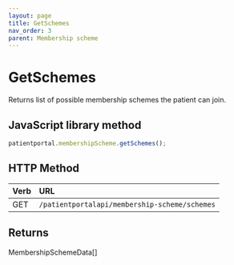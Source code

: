 ```yaml
---
layout: page
title: GetSchemes
nav_order: 3
parent: Membership scheme
---
```


# GetSchemes

Returns list of possible membership schemes the patient can join.

## JavaScript library method

```javascript
patientportal.membershipScheme.getSchemes();
```

## HTTP Method

| Verb | URL                                               |
|:-----|:--------------------------------------------------|
| GET | `/patientportalapi/membership-scheme/schemes` |

## Returns

MembershipSchemeData\[\]
